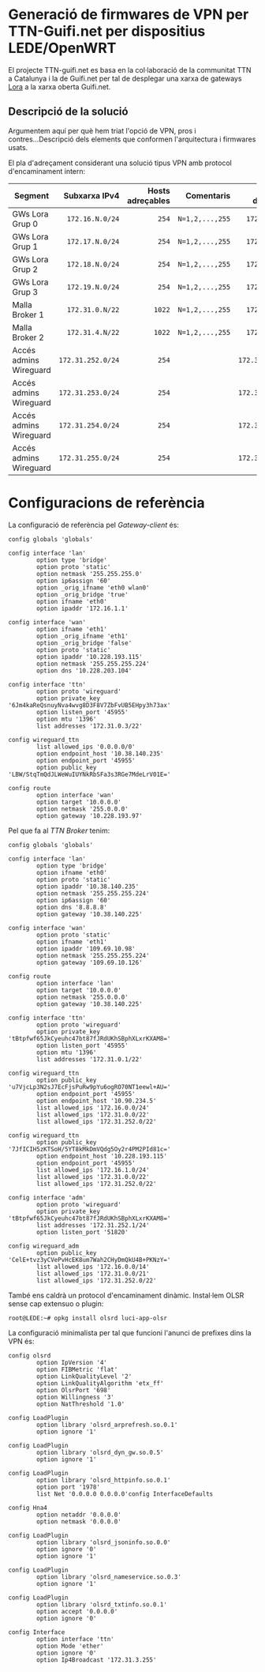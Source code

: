# Generació de firmwares de VPN per TTN-Guifi.net per dispositius LEDE/OpenWRT

El projecte TTN-guifi.net es basa en la col·laboració de la communitat TTN a Catalunya i la de Guifi.net per tal de desplegar una xarxa de gateways [Lora](https://en.wikipedia.org/wiki/LPWAN#LoRa) a la xarxa oberta Guifi.net.

## Descripció de la solució
Argumentem aquí per què hem triat l'opció de VPN, pros i contres...Descripció dels elements que conformen l'arquitectura i firmwares usats.

El pla d'adreçament considerant una solució tipus VPN amb protocol d'encaminament intern:

| Segment       | Subxarxa IPv4| Hosts adreçables | Comentaris  |Prefix d'agregació|
| ------------- |-------------:| -----:|--------:|--------:|
| GWs Lora Grup 0 | `172.16.N.0/24`| `254` | `N=1,2,...,255`|`172.16.0.0/14`|
| GWs Lora Grup 1 | `172.17.N.0/24`| `254` | `N=1,2,...,255`|`172.16.0.0/14`|
| GWs Lora Grup 2 | `172.18.N.0/24`| `254` | `N=1,2,...,255`|`172.16.0.0/14`|
| GWs Lora Grup 3 | `172.19.N.0/24`| `254` | `N=1,2,...,255`|`172.16.0.0/14`|
| Malla Broker 1| `172.31.0.N/22`| `1022`|`N=1,2,...,255`|`172.31.0.0/21`|
| Malla Broker 2| `172.31.4.N/22`| `1022`|`N=1,2,...,255`|`172.31.0.0/21`|
| Accés admins Wireguard | `172.31.252.0/24`| `254` | |`172.31.252.0/22`|
| Accés admins Wireguard | `172.31.253.0/24`| `254` | |`172.31.252.0/22`|
| Accés admins Wireguard | `172.31.254.0/24`| `254` | |`172.31.252.0/22`|
| Accés admins Wireguard | `172.31.255.0/24`| `254` | |`172.31.252.0/22`|


# Configuracions de referència

La configuració de referència pel *Gateway-client* és:
```
config globals 'globals'

config interface 'lan'
        option type 'bridge'
        option proto 'static'
        option netmask '255.255.255.0'
        option ip6assign '60'
        option _orig_ifname 'eth0 wlan0'
        option _orig_bridge 'true'
        option ifname 'eth0'
        option ipaddr '172.16.1.1'

config interface 'wan'
        option ifname 'eth1'
        option _orig_ifname 'eth1'
        option _orig_bridge 'false'
        option proto 'static'
        option ipaddr '10.228.193.115'
        option netmask '255.255.255.224'
        option dns '10.228.203.104'

config interface 'ttn'
        option proto 'wireguard'
        option private_key '6Jm4kaReQsnuyNva4wvg8D3F8V7ZbFvUB5EHpy3h73ax'
        option listen_port '45955'
        option mtu '1396'
        list addresses '172.31.0.3/22'

config wireguard_ttn
        list allowed_ips '0.0.0.0/0'
        option endpoint_host '10.38.140.235'
        option endpoint_port '45955'
        option public_key 'LBW/StqTmQdJLWeWuIUYNkRbSFa3s3RGe7MdeLrV01E='

config route
        option interface 'wan'
        option target '10.0.0.0'
        option netmask '255.0.0.0'
        option gateway '10.228.193.97'
```
Pel que fa al *TTN Broker* tenim:
```
config globals 'globals'

config interface 'lan'
        option type 'bridge'
        option ifname 'eth0'
        option proto 'static'
        option ipaddr '10.38.140.235'
        option netmask '255.255.255.224'
        option ip6assign '60'
        option dns '8.8.8.8'
        option gateway '10.38.140.225'

config interface 'wan'
        option proto 'static'
        option ifname 'eth1'
        option ipaddr '109.69.10.98'
        option netmask '255.255.255.224'
        option gateway '109.69.10.126'

config route
        option interface 'lan'
        option target '10.0.0.0'
        option netmask '255.0.0.0'
        option gateway '10.38.140.225'

config interface 'ttn'
        option proto 'wireguard'
        option private_key 'tBtpfwf65JkCyeuhc47bt87fJRdUKhSBphXLxrKXAM8='
        option listen_port '45955'
        option mtu '1396'
        list addresses '172.31.0.1/22'

config wireguard_ttn
        option public_key 'u7VjcLp3N2sJ7EcFjsPuRw9pYu6ogRO70NT1eewl+AU='
        option endpoint_port '45955'
        option endpoint_host '10.90.234.5'
        list allowed_ips '172.16.0.0/24'
        list allowed_ips '172.31.0.0/22'
        list allowed_ips '172.31.252.0/22'

config wireguard_ttn
        option public_key '7JfICIH5zKTSoH/5YT8kMkDmVQdg5Oy2r4PM2PId81c='
        option endpoint_host '10.228.193.115'
        option endpoint_port '45955'
        list allowed_ips '172.16.1.0/24'
        list allowed_ips '172.31.0.0/22'
        list allowed_ips '172.31.252.0/22'

config interface 'adm'
        option proto 'wireguard'
        option private_key 'tBtpfwf65JkCyeuhc47bt87fJRdUKhSBphXLxrKXAM8='
        list addresses '172.31.252.1/24'
        option listen_port '51820'

config wireguard_adm
        option public_key 'CelE+tvz3yCVePvHcEK8um7Wah2CHyDmQkU4B+PKNzY='
        list allowed_ips '172.16.0.0/14'
        list allowed_ips '172.31.0.0/21'
        list allowed_ips '172.31.252.0/22'
```

També ens caldrà un protocol d'encaminament dinàmic. Instal·lem OLSR sense cap extensuo o plugin:
```
root@LEDE:~# opkg install olsrd luci-app-olsr
```
La configuració minimalista per tal que funcioni l'anunci de prefixes dins la VPN és:
```
config olsrd             
        option IpVersion '4'
        option FIBMetric 'flat'
        option LinkQualityLevel '2'
        option LinkQualityAlgorithm 'etx_ff'
        option OlsrPort '698'
        option Willingness '3'
        option NatThreshold '1.0'

config LoadPlugin
        option library 'olsrd_arprefresh.so.0.1'
        option ignore '1'

config LoadPlugin
        option library 'olsrd_dyn_gw.so.0.5'
        option ignore '1'

config LoadPlugin
        option library 'olsrd_httpinfo.so.0.1'
        option port '1978'
        list Net '0.0.0.0 0.0.0.0'config InterfaceDefaults

config Hna4
        option netaddr '0.0.0.0'
        option netmask '0.0.0.0'

config LoadPlugin
        option library 'olsrd_jsoninfo.so.0.0'
        option ignore '0'
        option ignore '1'

config LoadPlugin
        option library 'olsrd_nameservice.so.0.3'
        option ignore '1'

config LoadPlugin
        option library 'olsrd_txtinfo.so.0.1'
        option accept '0.0.0.0'
        option ignore '0'

config Interface
        option interface 'ttn'
        option Mode 'ether'
        option ignore '0'
        option Ip4Broadcast '172.31.3.255'
```

